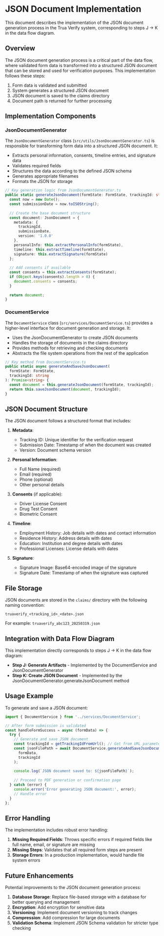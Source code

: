 # JSON Document Implementation

This document describes the implementation of the JSON document generation process in the Trua Verify system, corresponding to steps J → K in the data flow diagram.

## Overview

The JSON document generation process is a critical part of the data flow, where validated form data is transformed into a structured JSON document that can be stored and used for verification purposes. This implementation follows these steps:

1. Form data is validated and submitted
2. System generates a structured JSON document
3. JSON document is saved to the claims directory
4. Document path is returned for further processing

## Implementation Components

### JsonDocumentGenerator

The `JsonDocumentGenerator` class (`src/utils/JsonDocumentGenerator.ts`) is responsible for transforming form data into a structured JSON document. It:

- Extracts personal information, consents, timeline entries, and signature data
- Validates required fields
- Structures the data according to the defined JSON schema
- Generates appropriate filenames
- Formats the JSON for storage

```typescript
// Key generation logic from JsonDocumentGenerator.ts
public static generateJsonDocument(formState: FormState, trackingId: string): JsonDocument {
  const now = new Date();
  const submissionDate = now.toISOString();
  
  // Create the base document structure
  const document: JsonDocument = {
    metadata: {
      trackingId,
      submissionDate,
      version: '1.0.0'
    },
    personalInfo: this.extractPersonalInfo(formState),
    timeline: this.extractTimeline(formState),
    signature: this.extractSignature(formState)
  };
  
  // Add consents if available
  const consents = this.extractConsents(formState);
  if (Object.keys(consents).length > 0) {
    document.consents = consents;
  }
  
  return document;
}
```

### DocumentService

The `DocumentService` class (`src/services/DocumentService.ts`) provides a higher-level interface for document generation and storage. It:

- Uses the JsonDocumentGenerator to create JSON documents
- Handles the storage of documents in the claims directory
- Provides methods for retrieving and checking documents
- Abstracts the file system operations from the rest of the application

```typescript
// Key method from DocumentService.ts
public static async generateAndSaveJsonDocument(
  formState: FormState, 
  trackingId: string
): Promise<string> {
  const document = this.generateJsonDocument(formState, trackingId);
  return this.saveJsonDocument(document, trackingId);
}
```

## JSON Document Structure

The JSON document follows a structured format that includes:

1. **Metadata**:
   - Tracking ID: Unique identifier for the verification request
   - Submission Date: Timestamp of when the document was created
   - Version: Document schema version

2. **Personal Information**:
   - Full Name (required)
   - Email (required)
   - Phone (optional)
   - Other personal details

3. **Consents** (if applicable):
   - Driver License Consent
   - Drug Test Consent
   - Biometric Consent

4. **Timeline**:
   - Employment History: Job details with dates and contact information
   - Residence History: Address details with dates
   - Education: Institution and degree details with dates
   - Professional Licenses: License details with dates

5. **Signature**:
   - Signature Image: Base64-encoded image of the signature
   - Signature Date: Timestamp of when the signature was captured

## File Storage

JSON documents are stored in the `claims/` directory with the following naming convention:

```
truaverify_<tracking_id>_<date>.json
```

For example: `truaverify_abc123_20250319.json`

## Integration with Data Flow Diagram

This implementation directly corresponds to steps J → K in the data flow diagram:

- **Step J: Generate Artifacts** - Implemented by the DocumentService and JsonDocumentGenerator
- **Step K: Create JSON Document** - Implemented by the JsonDocumentGenerator.generateJsonDocument method

## Usage Example

To generate and save a JSON document:

```typescript
import { DocumentService } from '../services/DocumentService';

// After form submission is validated
const handleFormSuccess = async (formData) => {
  try {
    // Generate and save JSON document
    const trackingId = getTrackingIdFromUrl(); // Get from URL parameters
    const jsonFilePath = await DocumentService.generateAndSaveJsonDocument(
      formData,
      trackingId
    );
    
    console.log(`JSON document saved to: ${jsonFilePath}`);
    
    // Proceed to PDF generation or confirmation page
  } catch (error) {
    console.error('Error generating JSON document:', error);
    // Handle error
  }
};
```

## Error Handling

The implementation includes robust error handling:

1. **Missing Required Fields**: Throws specific errors if required fields like full name, email, or signature are missing
2. **Missing Steps**: Validates that all required form steps are present
3. **Storage Errors**: In a production implementation, would handle file system errors

## Future Enhancements

Potential improvements to the JSON document generation process:

1. **Database Storage**: Replace file-based storage with a database for better querying and management
2. **Encryption**: Add encryption for sensitive data
3. **Versioning**: Implement document versioning to track changes
4. **Compression**: Add compression for large documents
5. **Validation Schema**: Implement JSON Schema validation for stricter type checking